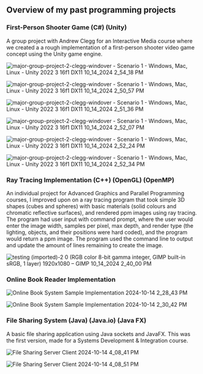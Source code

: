 ## Overview of my past programming projects

### First-Person Shooter Game (C#) (Unity)
A group project with Andrew Clegg for an Interactive Media course where we created a a rough implementation of a first-person shooter video game concept using the Unity game engine.

![major-group-project-2-clegg-windover - Scenario 1 - Windows, Mac, Linux - Unity 2022 3 16f1 _DX11_ 10_14_2024 2_54_18 PM](https://github.com/user-attachments/assets/65017844-050f-4677-b547-99319a8d8a43)

![major-group-project-2-clegg-windover - Scenario 1 - Windows, Mac, Linux - Unity 2022 3 16f1 _DX11_ 10_14_2024 2_50_57 PM](https://github.com/user-attachments/assets/1fbea975-f714-4c31-a5ed-8254a6dd5671)

![major-group-project-2-clegg-windover - Scenario 1 - Windows, Mac, Linux - Unity 2022 3 16f1 _DX11_ 10_14_2024 2_51_36 PM](https://github.com/user-attachments/assets/7ca881e0-5c79-45c8-a9a6-47cb79038ce6)

![major-group-project-2-clegg-windover - Scenario 1 - Windows, Mac, Linux - Unity 2022 3 16f1 _DX11_ 10_14_2024 2_52_07 PM](https://github.com/user-attachments/assets/f8f60f07-2f5d-4d9d-83c0-0d46e0164a62)

![major-group-project-2-clegg-windover - Scenario 1 - Windows, Mac, Linux - Unity 2022 3 16f1 _DX11_ 10_14_2024 2_52_24 PM](https://github.com/user-attachments/assets/fb7dedf0-2ebd-433f-bded-de718176e8dd)

![major-group-project-2-clegg-windover - Scenario 1 - Windows, Mac, Linux - Unity 2022 3 16f1 _DX11_ 10_14_2024 2_52_34 PM](https://github.com/user-attachments/assets/13ffc88c-12ac-4b76-8583-484896af0d88)

  
### Ray Tracing Implementation (C++) (OpenGL) (OpenMP)
An individual project for Advanced Graphics and Parallel Programming courses, I improved upon on a ray tracing program that took simple 3D shapes (cubes and spheres) with basic materials (solid colours and chromatic reflective surfaces), and rendered ppm images using ray tracing. The program had user input with command prompt, where the user would enter the image width, samples per pixel, max depth, and render type (the lighting, objects, and their positions were hard coded), and the program would return a ppm image. The program used the command line to output and update the amount of lines remaining to create the image.

![testing  (imported)-2 0 (RGB color 8-bit gamma integer, GIMP built-in sRGB, 1 layer) 1920x1080 – GIMP 10_14_2024 2_40_00 PM](https://github.com/user-attachments/assets/0872024b-2b6b-4614-ae40-e1410e6e0b95)

### Online Book Reader Implementation
![Online Book System Sample Implementation 2024-10-14 2_28_43 PM](https://github.com/user-attachments/assets/2015baaa-3f40-4b09-97e4-218bc2a6fbed)

![Online Book System Sample Implementation 2024-10-14 2_30_42 PM](https://github.com/user-attachments/assets/64e9085d-97e2-4448-8bf8-63e65dde97d9)

### File Sharing System (Java) (Java.io) (Java FX)
A basic file sharing application using Java sockets and JavaFX. This was the first version, made for a Systems Development & Integration course.

![File Sharing Server Client 2024-10-14 4_08_41 PM](https://github.com/user-attachments/assets/608890c6-9c8d-4803-a9af-3af9ec9f634c)

![File Sharing Server Client 2024-10-14 4_08_51 PM](https://github.com/user-attachments/assets/8f55e299-d1a7-4fd4-a16c-d23654351b54)
